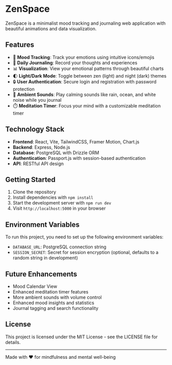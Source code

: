 # ZenSpace

ZenSpace is a minimalist mood tracking and journaling web application with beautiful animations and data visualization.

## Features

- 🧘 **Mood Tracking**: Track your emotions using intuitive icons/emojis
- 📝 **Daily Journaling**: Record your thoughts and experiences
- 📊 **Visualization**: View your emotional patterns through beautiful charts
- 🌓 **Light/Dark Mode**: Toggle between zen (light) and night (dark) themes
- 🔒 **User Authentication**: Secure login and registration with password protection
- 🎵 **Ambient Sounds**: Play calming sounds like rain, ocean, and white noise while you journal
- ⏱️ **Meditation Timer**: Focus your mind with a customizable meditation timer

## Technology Stack

- **Frontend**: React, Vite, TailwindCSS, Framer Motion, Chart.js
- **Backend**: Express, Node.js
- **Database**: PostgreSQL with Drizzle ORM
- **Authentication**: Passport.js with session-based authentication
- **API**: RESTful API design

## Getting Started

1. Clone the repository
2. Install dependencies with `npm install`
3. Start the development server with `npm run dev`
4. Visit `http://localhost:5000` in your browser

## Environment Variables

To run this project, you need to set up the following environment variables:

- `DATABASE_URL`: PostgreSQL connection string
- `SESSION_SECRET`: Secret for session encryption (optional, defaults to a random string in development)

## Future Enhancements

- Mood Calendar View
- Enhanced meditation timer features
- More ambient sounds with volume control
- Enhanced mood insights and statistics
- Journal tagging and search functionality

## License

This project is licensed under the MIT License - see the LICENSE file for details.

---

Made with ❤️ for mindfulness and mental well-being